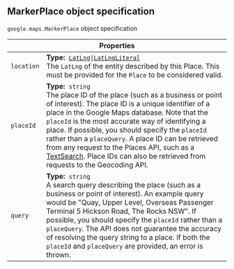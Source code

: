 <h2 id="MarkerPlace"> MarkerPlace object specification </h2><p>
<code><span itemprop="path">google.maps</span>.<span itemprop="name">MarkerPlace</span></code>
object specification
</p><div class="devsite-table-wrapper"><table class="properties responsive" summary="interface MarkerPlace - Properties">
<thead>
<tr><th colspan="2">Properties</th>
</tr></thead>
<tbody>
<tr>
<td><code><span>location</span></code></td>
<td><div><strong>Type:</strong>&nbsp; <code><a href="https://github.com/amenadiel/google-maps-documentation/blob/master/docs/LatLng.md">LatLng</a>|<a href="https://github.com/amenadiel/google-maps-documentation/blob/master/docs/LatLngLiteral.md">LatLngLiteral</a></code></div>
<div class="desc">The <code>LatLng</code> of the entity described by this Place. This must be provided for the <code>Place</code> to be considered valid.</div></td>
</tr>
<tr>
<td><code><span>placeId</span></code></td>
<td><div><strong>Type:</strong>&nbsp; <code>string</code></div>
<div class="desc">The place ID of the place (such as a business or point of interest). The place ID is a unique identifier of a place in the Google Maps database. Note that the <code>placeId</code> is the most accurate way of identifying a place. If possible, you should specify the <code>placeId</code> rather than a <code>placeQuery</code>. A place ID can be retrieved from any request to the Places API, such as a <a href="https://developers.google.com/places/webservice/search"> TextSearch</a>. Place IDs can also be retrieved from requests to the Geocoding API.</div></td>
</tr>
<tr>
<td><code><span>query</span></code></td>
<td><div><strong>Type:</strong>&nbsp; <code>string</code></div>
<div class="desc">A search query describing the place (such as a business or point of interest). An example query would be "Quay, Upper Level, Overseas Passenger Terminal 5 Hickson Road, The Rocks NSW". If possible, you should specify the <code>placeId</code> rather than a <code>placeQuery</code>. The API does not guarantee the accuracy of resolving the query string to a place. If both the <code>placeId</code> and <code>placeQuery</code> are provided, an error is thrown.</div></td>
</tr>
</tbody>
</table></div>